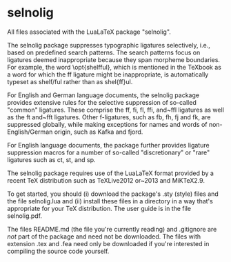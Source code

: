 selnolig
========

All files associated with the LuaLaTeX package "selnolig". 

The selnolig package suppresses typographic ligatures selectively, i.e., based on predefined search patterns. The search patterns focus on ligatures deemed inappropriate because they span morpheme boundaries. For example, the word \opt{shelfful}, which is mentioned in the TeXbook as a word for which the ff ligature might be inappropriate, is automatically typeset as shelf\/ful rather than as shel{ff}ul.

For English and German language documents, the selnolig package provides extensive rules for the selective suppression of so-called "common" ligatures. These comprise the ff, fi, fl, ffi, and~ffl ligatures as well as the ft and~fft ligatures. Other f-ligatures, such as fb, fh, fj and fk, are suppressed globally, while making exceptions for names and words of non-English/German origin, such as Kafka and fjord.

For English language documents, the package further provides ligature suppression macros for a number of so-called "discretionary" or "rare" ligatures such as ct, st, and sp.

The selnolig package requires use of the LuaLaTeX format provided by a recent TeX distribution such as TeXLive2012 or~2013 and MiKTeX2.9.

To get started, you should (i) download the package's .sty (style) files and the file selnolig.lua and 
(ii) install these files in a directory in a way that's appropriate for your TeX distribution. The user 
guide is in the file selnolig.pdf.

The files README.md (the file you're currently reading) and .gitignore are *not* part of the 
package and need not be downloaded. The files with extension .tex and .fea need only be downloaded if
you're interested in compiling the source code yourself.
